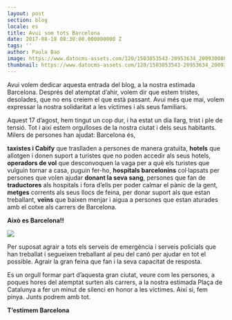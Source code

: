 ```yaml
---
layout: post
section: blog
locale: es
title: Avui som tots Barcelona
date: 2017-08-18 08:30:00.000000000 Z
tags: ''
author: Paula Bao
image: https://www.datocms-assets.com/120/1503053543-20953634_2009300809314560_5404994301322575888_n.jpg?ch=DPR%2CWidth&auto=format&w=1024&fm=pjpg&auto=compress
thumbnail: https://www.datocms-assets.com/120/1503053543-20953634_2009300809314560_5404994301322575888_n.jpg?ch=DPR%2CWidth&auto=format&w=105&fm=pjpg&auto=compress
---
```


Avui volem dedicar aquesta entrada del blog, a la nostra estimada Barcelona. Després del atemptat d’ahir, volem dir que estem tristes, desolades, que no ens creiem el que està passant. Avui més que mai, volem expressar la nostra solidaritat a les víctimes i als seus familiars.

Aquest 17 d’agost, hem tingut un cop dur, i ha estat un dia llarg, trist i ple de tensió. Tot i així estem orgulloses de la nostra ciutat i dels seus habitants. Milers de persones han ajudat: 
Barcelona és, 

<!--more-->

**taxistes i Cabify** que traslladen a persones de manera gratuïta, **hotels** que allotgen i donen suport a turistes que no poden accedir als seus hotels, **operadors de vol** que desconvoquen la vaga per a què els turistes que vulguin tornar a casa, puguin fer-ho, **hospitals barcelonins** col·lapsats per persones que volen ajudar **donant la seva sang**, persones que fan de **traductores** als hospitals i fora d’ells per poder calmar el pànic de la gent, **metges** corrents als seus llocs de feina, per donar suport als que estan treballant, **veïns** que baixen menjar i aigua a persones que estan aturades amb el cotxe als carrers de Barcelona. 

**Això es Barcelona!!**

![](https://www.datocms-assets.com/120/1503053577-img_20170818_124702.png?ch=DPR%2CWidth&auto=format)

Per suposat agrair a tots els serveis de emergència i serveis policials que han treballat i segueixen treballant al peu del canó per ajudar en tot el possible.  Agrair la gran feina que fan i la seva capacitat de resposta.

Es un orgull formar part d’aquesta gran ciutat, veure com les persones, a poques hores del atemptat surten als carrers, a la nostra estimada Plaça de Catalunya a fer un minut de silenci en honor a les víctimes. Així si, fem pinya. Junts podrem amb tot. 

**T’estimem Barcelona** 

